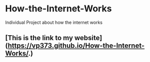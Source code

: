 # How-the-Internet-Works
Individual Project about how the internet works 
## [This is the link to my website] (https://vp373.github.io/How-the-Internet-Works/.)
